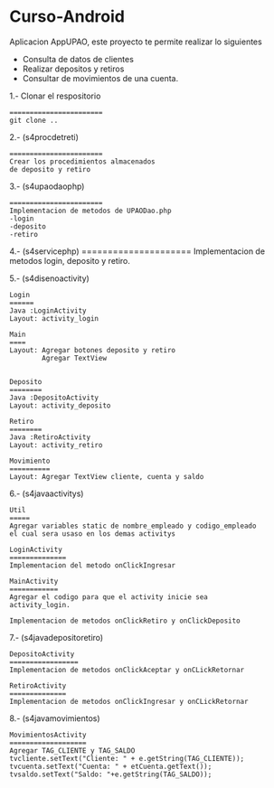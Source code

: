 # Curso-Android
Aplicacion AppUPAO, este proyecto te permite realizar lo siguientes

- Consulta de datos de clientes
- Realizar depositos y retiros
- Consultar de movimientos de una cuenta.


1.- Clonar el respositorio 

    =======================
    git clone ..

2.- (s4procdetreti)
    
    =======================
    Crear los procedimientos almacenados
    de deposito y retiro

3.- (s4upaodaophp)
    
    =======================
    Implementacion de metodos de UPAODao.php
    -login
    -deposito
    -retiro

4.- (s4servicephp)
    =====================
    Implementacion de metodos login, deposito y retiro.

5.- (s4disenoactivity)

    Login
    ======
    Java :LoginActivity
    Layout: activity_login

    Main
    ====
    Layout: Agregar botones deposito y retiro
            Agregar TextView 


    Deposito
    ========
    Java :DepositoActivity
    Layout: activity_deposito

    Retiro
    ========
    Java :RetiroActivity
    Layout: activity_retiro

    Movimiento
    ==========
    Layout: Agregar TextView cliente, cuenta y saldo

6.- (s4javaactivitys)

    Util
    =====
    Agregar variables static de nombre_empleado y codigo_empleado
    el cual sera usaso en los demas activitys

    LoginActivity
    ==============
    Implementacion del metodo onClickIngresar

    MainActivity
    ============
    Agregar el codigo para que el activity inicie sea 
    activity_login.

    Implementacion de metodos onClickRetiro y onClickDeposito

7.- (s4javadepositoretiro)

    DepositoActivity
    =================
    Implementacion de metodos onClickAceptar y onCLickRetornar

    RetiroActivity
    ==============
    Implementacion de metodos onClickIngresar y onCLickRetornar

8.- (s4javamovimientos)

    MovimientosActivity
    ===================
    Agregar TAG_CLIENTE y TAG_SALDO
    tvcliente.setText("Cliente: " + e.getString(TAG_CLIENTE));
    tvcuenta.setText("Cuenta: " + etCuenta.getText());
    tvsaldo.setText("Saldo: "+e.getString(TAG_SALDO));


